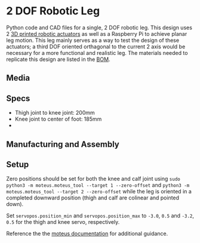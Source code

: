 # 2 DOF Robotic Leg
Python code and CAD files for a single, 2 DOF robotic leg. This design uses 2 [3D printed robotic actuators](https://github.com/owenmckenney/Robotic_Actuator) as well as a Raspberry Pi to achieve planar leg motion. This leg mainly serves as a way to test the design of these actuators; a third DOF oriented orthagonal to the current 2 axis would be necessary for a more functional and realistic leg. The materials needed to replicate this design are listed in the [BOM](). 

## Media

## Specs

- Thigh joint to knee joint: 200mm
- Knee joint to center of foot: 185mm
- 

## Manufacturing and Assembly 

## Setup

Zero positions should be set for both the knee and calf joint using `sudo python3 -m moteus.moteus_tool --target 1 --zero-offset` and `python3 -m moteus.moteus_tool --target 2 --zero-offset` while the leg is oriented in a completed downward position (thigh and calf are colinear and pointed down). 

Set `servopos.position_min` and `servopos.position_max` to `-3.0`, `0.5` and `-3.2`, `0.5` for the thigh and knee servo, respectively. 

Reference the the [moteus documentation](https://github.com/mjbots/moteus/tree/main) for additional guidance.
